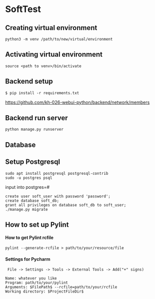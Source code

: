 # SoftTest


## Creating virtual environment
```
python3 -m venv /path/to/new/virtual/environment
```

## Activating virtual environment
```
source <path to venv>/bin/activate
```

## Backend setup
```
$ pip install -r requirements.txt
```
https://github.com/kh-026-webui-python/backend/network/members
## Backend run server
```
python manage.py runserver
```

## Database

## Setup Postgresql
```
sudo apt install postgresql postgresql-contrib
sudo -u postgres psql
```
input into postgres=#
```
create user soft_user with password 'password';
create database soft_db;
grant all privileges on database soft_db to soft_user;
./manage.py migrate
```
## How to set up Pylint

#### How to get Pylint rcfile

```
pylint --generate-rcfile > path/to/your/resource/file
```

#### Settings for Pycharm

```
 File -> Settings -> Tools -> External Tools -> Add("+" signs)
```

```
Name: whatever you like
Program: path/to/your/pylint
Arguments: $FilePath$ --rcfile=path/to/your/rcfile
Working directory: $ProjectFileDir$
```